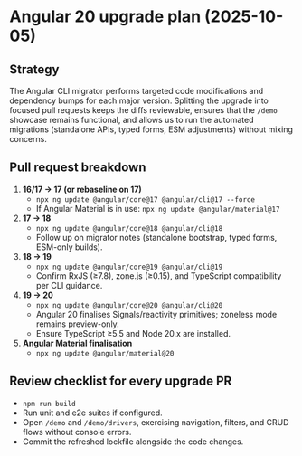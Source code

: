 # Angular 20 upgrade plan (2025-10-05)

## Strategy

The Angular CLI migrator performs targeted code modifications and dependency bumps for each
major version. Splitting the upgrade into focused pull requests keeps the diffs reviewable,
ensures that the `/demo` showcase remains functional, and allows us to run the automated
migrations (standalone APIs, typed forms, ESM adjustments) without mixing concerns.

## Pull request breakdown

1. **16/17 → 17 (or rebaseline on 17)**
   - `npx ng update @angular/core@17 @angular/cli@17 --force`
   - If Angular Material is in use: `npx ng update @angular/material@17`
2. **17 → 18**
   - `npx ng update @angular/core@18 @angular/cli@18`
   - Follow up on migrator notes (standalone bootstrap, typed forms, ESM-only builds).
3. **18 → 19**
   - `npx ng update @angular/core@19 @angular/cli@19`
   - Confirm RxJS (≥7.8), zone.js (≥0.15), and TypeScript compatibility per CLI guidance.
4. **19 → 20**
   - `npx ng update @angular/core@20 @angular/cli@20`
   - Angular 20 finalises Signals/reactivity primitives; zoneless mode remains preview-only.
   - Ensure TypeScript ≥5.5 and Node 20.x are installed.
5. **Angular Material finalisation**
   - `npx ng update @angular/material@20`

## Review checklist for every upgrade PR

- `npm run build`
- Run unit and e2e suites if configured.
- Open `/demo` and `/demo/drivers`, exercising navigation, filters, and CRUD flows without
  console errors.
- Commit the refreshed lockfile alongside the code changes.
